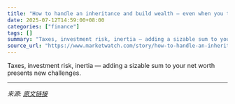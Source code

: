 ```yaml
---
title: "How to handle an inheritance and build wealth — even when you think you’re ready"
date: 2025-07-12T14:59:00+08:00
categories: ["finance"]
tags: []
summary: "Taxes, investment risk, inertia — adding a sizable sum to your net worth presents new challenges."
source_url: "https://www.marketwatch.com/story/how-to-handle-an-inheritance-and-build-wealth-even-when-you-think-youre-ready-9f1c20e2?mod=mw_rss_topstories"
---
```


Taxes, investment risk, inertia — adding a sizable sum to your net worth presents new challenges.

---

*来源: [原文链接](https://www.marketwatch.com/story/how-to-handle-an-inheritance-and-build-wealth-even-when-you-think-youre-ready-9f1c20e2?mod=mw_rss_topstories)*
